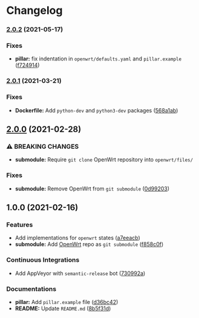 # Changelog

### [2.0.2](https://github.com/extra2000/openwrt-formula/compare/v2.0.1...v2.0.2) (2021-05-17)


### Fixes

* **pillar:** fix indentation in `openwrt/defaults.yaml` and `pillar.example` ([f724914](https://github.com/extra2000/openwrt-formula/commit/f724914ce0a4efa499fb0bbec92acd1ee00b2417))

### [2.0.1](https://github.com/extra2000/openwrt-formula/compare/v2.0.0...v2.0.1) (2021-03-21)


### Fixes

* **Dockerfile:** Add `python-dev` and `python3-dev` packages ([568a1ab](https://github.com/extra2000/openwrt-formula/commit/568a1ab66471f4b798d6734ff7846e8b8e96874a))

## [2.0.0](https://github.com/extra2000/openwrt-formula/compare/v1.0.0...v2.0.0) (2021-02-28)


### ⚠ BREAKING CHANGES

* **submodule:** Require `git clone` OpenWrt repository into `openwrt/files/`

### Fixes

* **submodule:** Remove OpenWrt from `git submodule` ([0d99203](https://github.com/extra2000/openwrt-formula/commit/0d992039129114cb4867ddd323dac2afea7d1346))

## 1.0.0 (2021-02-16)


### Features

* Add implementations for `openwrt` states ([a7eeacb](https://github.com/extra2000/openwrt-formula/commit/a7eeacb3946808a249d631660733757202a33679))
* **submodule:** Add [OpenWrt](https://github.com/openwrt/openwrt) repo as `git submodule` ([f858c0f](https://github.com/extra2000/openwrt-formula/commit/f858c0f0efa980b9725ab0fcfdeeadf9ed2799f3))


### Continuous Integrations

* Add AppVeyor with `semantic-release` bot ([730992a](https://github.com/extra2000/openwrt-formula/commit/730992a4d33c304e3839969bb82b828fd76d6980))


### Documentations

* **pillar:** Add `pillar.example` file ([d36bc42](https://github.com/extra2000/openwrt-formula/commit/d36bc4241e598fce5fc14c45867fab9a2c192bdc))
* **README:** Update `README.md` ([8b5f31d](https://github.com/extra2000/openwrt-formula/commit/8b5f31d745a073f54eef7e813ba1beedc8a76570))
